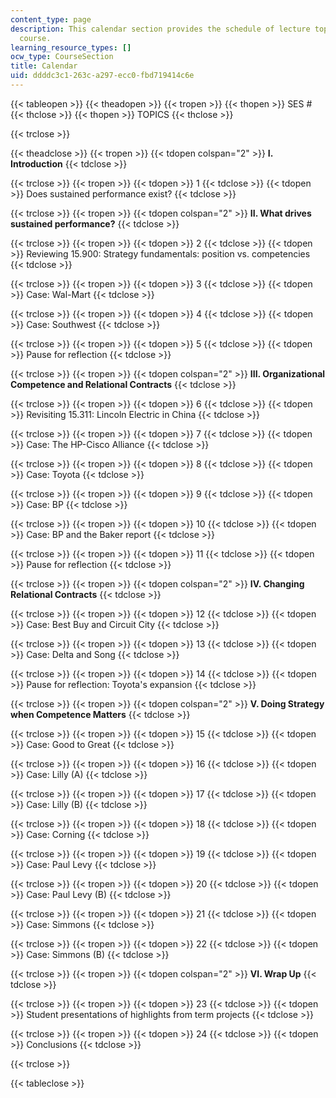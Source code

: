 ```yaml
---
content_type: page
description: This calendar section provides the schedule of lecture topics for the
  course.
learning_resource_types: []
ocw_type: CourseSection
title: Calendar
uid: ddddc3c1-263c-a297-ecc0-fbd719414c6e
---
```


{{< tableopen >}}
{{< theadopen >}}
{{< tropen >}}
{{< thopen >}}
SES #
{{< thclose >}}
{{< thopen >}}
TOPICS
{{< thclose >}}

{{< trclose >}}

{{< theadclose >}}
{{< tropen >}}
{{< tdopen colspan="2" >}}
**I. Introduction**
{{< tdclose >}}

{{< trclose >}}
{{< tropen >}}
{{< tdopen >}}
1
{{< tdclose >}}
{{< tdopen >}}
Does sustained performance exist?
{{< tdclose >}}

{{< trclose >}}
{{< tropen >}}
{{< tdopen colspan="2" >}}
**II. What drives sustained performance?**
{{< tdclose >}}

{{< trclose >}}
{{< tropen >}}
{{< tdopen >}}
2
{{< tdclose >}}
{{< tdopen >}}
Reviewing 15.900: Strategy fundamentals: position vs. competencies
{{< tdclose >}}

{{< trclose >}}
{{< tropen >}}
{{< tdopen >}}
3
{{< tdclose >}}
{{< tdopen >}}
Case: Wal-Mart
{{< tdclose >}}

{{< trclose >}}
{{< tropen >}}
{{< tdopen >}}
4
{{< tdclose >}}
{{< tdopen >}}
Case: Southwest
{{< tdclose >}}

{{< trclose >}}
{{< tropen >}}
{{< tdopen >}}
5
{{< tdclose >}}
{{< tdopen >}}
Pause for reflection
{{< tdclose >}}

{{< trclose >}}
{{< tropen >}}
{{< tdopen colspan="2" >}}
**III. Organizational Competence and Relational Contracts**
{{< tdclose >}}

{{< trclose >}}
{{< tropen >}}
{{< tdopen >}}
6
{{< tdclose >}}
{{< tdopen >}}
Revisiting 15.311: Lincoln Electric in China
{{< tdclose >}}

{{< trclose >}}
{{< tropen >}}
{{< tdopen >}}
7
{{< tdclose >}}
{{< tdopen >}}
Case: The HP-Cisco Alliance
{{< tdclose >}}

{{< trclose >}}
{{< tropen >}}
{{< tdopen >}}
8
{{< tdclose >}}
{{< tdopen >}}
Case: Toyota
{{< tdclose >}}

{{< trclose >}}
{{< tropen >}}
{{< tdopen >}}
9
{{< tdclose >}}
{{< tdopen >}}
Case: BP
{{< tdclose >}}

{{< trclose >}}
{{< tropen >}}
{{< tdopen >}}
10
{{< tdclose >}}
{{< tdopen >}}
Case: BP and the Baker report
{{< tdclose >}}

{{< trclose >}}
{{< tropen >}}
{{< tdopen >}}
11
{{< tdclose >}}
{{< tdopen >}}
Pause for reflection
{{< tdclose >}}

{{< trclose >}}
{{< tropen >}}
{{< tdopen colspan="2" >}}
**IV. Changing Relational Contracts**
{{< tdclose >}}

{{< trclose >}}
{{< tropen >}}
{{< tdopen >}}
12
{{< tdclose >}}
{{< tdopen >}}
Case: Best Buy and Circuit City
{{< tdclose >}}

{{< trclose >}}
{{< tropen >}}
{{< tdopen >}}
13
{{< tdclose >}}
{{< tdopen >}}
Case: Delta and Song
{{< tdclose >}}

{{< trclose >}}
{{< tropen >}}
{{< tdopen >}}
14
{{< tdclose >}}
{{< tdopen >}}
Pause for reflection: Toyota's expansion
{{< tdclose >}}

{{< trclose >}}
{{< tropen >}}
{{< tdopen colspan="2" >}}
**V. Doing Strategy when Competence Matters**
{{< tdclose >}}

{{< trclose >}}
{{< tropen >}}
{{< tdopen >}}
15
{{< tdclose >}}
{{< tdopen >}}
Case: Good to Great
{{< tdclose >}}

{{< trclose >}}
{{< tropen >}}
{{< tdopen >}}
16
{{< tdclose >}}
{{< tdopen >}}
Case: Lilly (A)
{{< tdclose >}}

{{< trclose >}}
{{< tropen >}}
{{< tdopen >}}
17
{{< tdclose >}}
{{< tdopen >}}
Case: Lilly (B)
{{< tdclose >}}

{{< trclose >}}
{{< tropen >}}
{{< tdopen >}}
18
{{< tdclose >}}
{{< tdopen >}}
Case: Corning
{{< tdclose >}}

{{< trclose >}}
{{< tropen >}}
{{< tdopen >}}
19
{{< tdclose >}}
{{< tdopen >}}
Case: Paul Levy
{{< tdclose >}}

{{< trclose >}}
{{< tropen >}}
{{< tdopen >}}
20
{{< tdclose >}}
{{< tdopen >}}
Case: Paul Levy (B)
{{< tdclose >}}

{{< trclose >}}
{{< tropen >}}
{{< tdopen >}}
21
{{< tdclose >}}
{{< tdopen >}}
Case: Simmons
{{< tdclose >}}

{{< trclose >}}
{{< tropen >}}
{{< tdopen >}}
22
{{< tdclose >}}
{{< tdopen >}}
Case: Simmons (B)
{{< tdclose >}}

{{< trclose >}}
{{< tropen >}}
{{< tdopen colspan="2" >}}
**VI. Wrap Up**
{{< tdclose >}}

{{< trclose >}}
{{< tropen >}}
{{< tdopen >}}
23
{{< tdclose >}}
{{< tdopen >}}
Student presentations of highlights from term projects
{{< tdclose >}}

{{< trclose >}}
{{< tropen >}}
{{< tdopen >}}
24
{{< tdclose >}}
{{< tdopen >}}
Conclusions
{{< tdclose >}}

{{< trclose >}}

{{< tableclose >}}